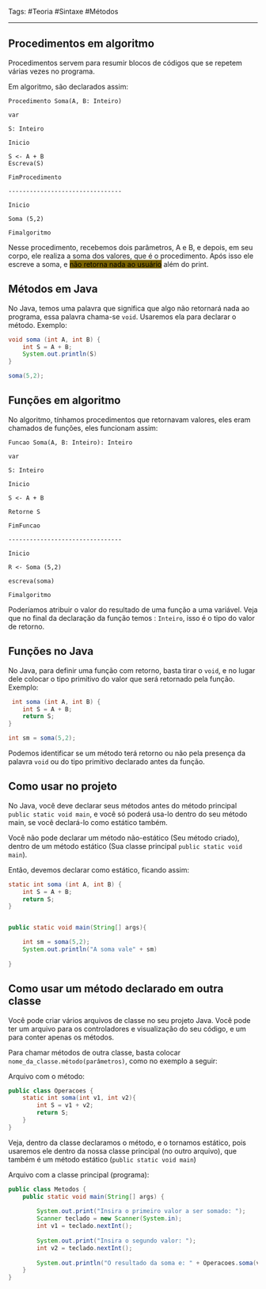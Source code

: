 Tags: #Teoria #Sintaxe #Métodos 

---

## Procedimentos em algoritmo

Procedimentos servem para resumir blocos de códigos que se repetem várias vezes no programa.

Em algoritmo, são declarados assim:
```
Procedimento Soma(A, B: Inteiro)

var

S: Inteiro

Inicio

S <- A + B
Escreva(S)

FimProcedimento

--------------------------------

Inicio

Soma (5,2)

Fimalgoritmo
```

Nesse procedimento, recebemos dois parâmetros, A e B, e depois, em seu corpo, ele realiza a soma dos valores, que é o procedimento. Após isso ele escreve a soma, e <mark style="background: #7A6300;">não retorna nada ao usuário</mark> além do print.

## Métodos em Java

No Java, temos uma palavra que significa que algo não retornará nada ao programa, essa palavra chama-se `void`. Usaremos ela para declarar o método. Exemplo:

```java
void soma (int A, int B) {
	int S = A + B;
	System.out.println(S)
}

soma(5,2);
```

## Funções em algoritmo

No algoritmo, tínhamos procedimentos que retornavam valores, eles eram chamados de funções, eles funcionam assim:

```
Funcao Soma(A, B: Inteiro): Inteiro

var

S: Inteiro

Inicio

S <- A + B

Retorne S

FimFuncao

--------------------------------

Inicio

R <- Soma (5,2)

escreva(soma)

Fimalgoritmo
```

Poderíamos atribuir o valor do resultado de uma função a uma variável. Veja que no final da declaração da função temos : `Inteiro`, isso é o tipo do valor de retorno.

## Funções no Java

No Java, para definir uma função com retorno, basta tirar o `void`, e no lugar dele colocar o tipo primitivo do valor que será retornado pela função. Exemplo:

```java
 int soma (int A, int B) {
	int S = A + B;
	return S;
}

int sm = soma(5,2);
```

Podemos identificar se um método terá retorno ou não pela presença da palavra `void` ou do tipo primitivo declarado antes da função.

## Como usar no projeto

No Java, você deve declarar seus métodos antes do método principal `public static void main`, e você só poderá usa-lo dentro do seu método main, se você declará-lo como estático também.

Você não pode declarar um método não-estático (Seu método criado), dentro de um método estático (Sua classe principal `public static void main`).

Então, devemos declarar como estático, ficando assim:

```java
static int soma (int A, int B) {
	int S = A + B;
	return S;
}


public static void main(String[] args){

	int sm = soma(5,2);
	System.out.println("A soma vale" + sm)
	
}
```

## Como usar um método declarado em outra classe

Você pode criar vários arquivos de classe no seu projeto Java. Você pode ter um arquivo para os controladores e visualização do seu código, e um para conter apenas os métodos.

Para chamar métodos de outra classe, basta colocar `nome_da_classe.método(parâmetros)`, como no exemplo a seguir:

Arquivo com o método:

```java
public class Operacoes {
    static int soma(int v1, int v2){
        int S = v1 + v2;
        return S;
    }
}
```

Veja, dentro da classe declaramos o método, e o tornamos estático, pois usaremos ele dentro da nossa classe principal (no outro arquivo), que também é um método estático (`public static void main`)

Arquivo com a classe principal (programa):

```java
public class Metodos {
    public static void main(String[] args) {
        
        System.out.print("Insira o primeiro valor a ser somado: ");
        Scanner teclado = new Scanner(System.in);
        int v1 = teclado.nextInt();
        
        System.out.print("Insira o segundo valor: ");
        int v2 = teclado.nextInt();
        
        System.out.println("O resultado da soma e: " + Operacoes.soma(v1, v2));
    }
}
```

